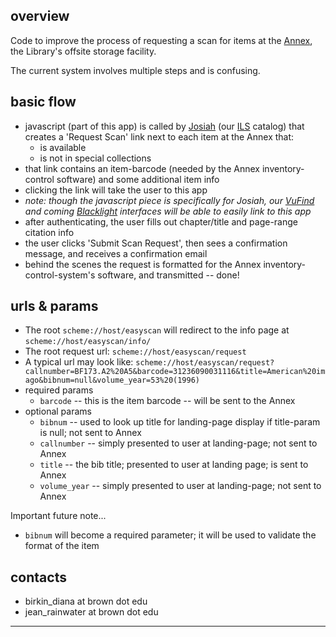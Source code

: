 overview
--------

Code to improve the process of requesting a scan for items at the [Annex](http://library.brown.edu/about/annex/), the Library's offsite storage facility.

The current system involves multiple steps and is confusing.


basic flow
----------

- javascript (part of this app) is called by [Josiah](http://josiah.brown.edu) (our [ILS](http://en.wikipedia.org/wiki/Integrated_library_system) catalog) that creates a 'Request Scan' link next to each item at the Annex that:
    - is available
    - is not in special collections
- that link contains an item-barcode (needed by the Annex inventory-control software) and some additional item info
- clicking the link will take the user to this app
- _note: though the javascript piece is specifically for Josiah, our [VuFind](http://library.brown.edu/find/Discover/Results) and coming [Blacklight](https://github.com/projectblacklight/blacklight/wiki) interfaces will be able to easily link to this app_
- after authenticating, the user fills out chapter/title and page-range citation info
- the user clicks 'Submit Scan Request', then sees a confirmation message, and receives a confirmation email
- behind the scenes the request is formatted for the Annex inventory-control-system's software, and transmitted -- done!


urls & params
-------------

- The root `scheme://host/easyscan` will redirect to the info page at `scheme://host/easyscan/info/`
- The root request url: `scheme://host/easyscan/request`
- A typical url may look like: `scheme://host/easyscan/request?callnumber=BF173.A2%20A5&barcode=31236090031116&title=American%20imago&bibnum=null&volume_year=53%20(1996)`
- required params
    - `barcode` -- this is the item barcode -- will be sent to the Annex
- optional params
    - `bibnum` -- used to look up title for landing-page display if title-param is null; not sent to Annex
    - `callnumber` -- simply presented to user at landing-page; not sent to Annex
    - `title` -- the bib title; presented to user at landing page; is sent to Annex
    - `volume_year` -- simply presented to user at landing-page; not sent to Annex

Important future note...

- `bibnum` will become a required parameter; it will be used to validate the format of the item


contacts
--------

- birkin_diana at brown dot edu
- jean_rainwater at brown dot edu

---
